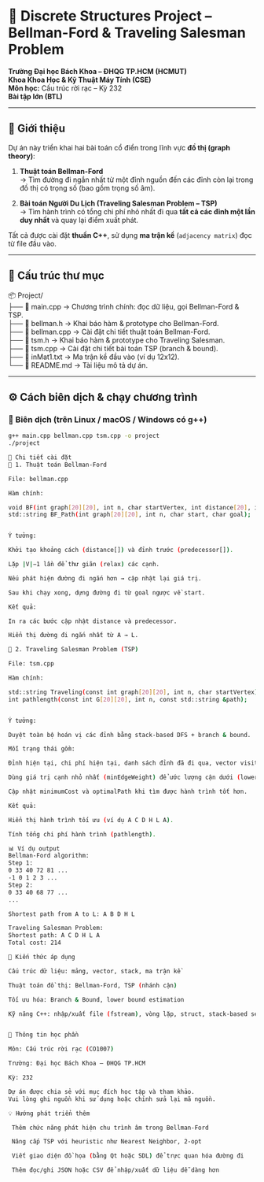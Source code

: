 # 🚀 Discrete Structures Project – Bellman-Ford & Traveling Salesman Problem

**Trường Đại học Bách Khoa – ĐHQG TP.HCM (HCMUT)**  
**Khoa Khoa Học & Kỹ Thuật Máy Tính (CSE)**  
**Môn học:** Cấu trúc rời rạc – Kỳ 232  
**Bài tập lớn (BTL)**  

---

## 📘 Giới thiệu

Dự án này triển khai hai bài toán cổ điển trong lĩnh vực **đồ thị (graph theory)**:

1. **Thuật toán Bellman-Ford**  
   → Tìm đường đi ngắn nhất từ một đỉnh nguồn đến các đỉnh còn lại trong đồ thị có trọng số (bao gồm trọng số âm).

2. **Bài toán Người Du Lịch (Traveling Salesman Problem – TSP)**  
   → Tìm hành trình có tổng chi phí nhỏ nhất đi qua **tất cả các đỉnh một lần duy nhất** và quay lại điểm xuất phát.

Tất cả được cài đặt **thuần C++**, sử dụng **ma trận kề** (`adjacency matrix`) đọc từ file đầu vào.

---

## 📂 Cấu trúc thư mục
📦 Project/  
├── 📄 main.cpp → Chương trình chính: đọc dữ liệu, gọi Bellman-Ford & TSP.  
├── 📄 bellman.h → Khai báo hàm & prototype cho Bellman-Ford.  
├── 📄 bellman.cpp → Cài đặt chi tiết thuật toán Bellman-Ford.  
├── 📄 tsm.h → Khai báo hàm & prototype cho Traveling Salesman.  
├── 📄 tsm.cpp → Cài đặt chi tiết bài toán TSP (branch & bound).  
├── 📄 inMat1.txt → Ma trận kề đầu vào (ví dụ 12x12).  
└── 📄 README.md → Tài liệu mô tả dự án.  


---

## ⚙️ Cách biên dịch & chạy chương trình

### 🔧 Biên dịch (trên Linux / macOS / Windows có g++)

```bash
g++ main.cpp bellman.cpp tsm.cpp -o project
./project

🧩 Chi tiết cài đặt
🔹 1. Thuật toán Bellman-Ford

File: bellman.cpp

Hàm chính:

void BF(int graph[20][20], int n, char startVertex, int distance[20], int predecessor[20]);
std::string BF_Path(int graph[20][20], int n, char start, char goal);


Ý tưởng:

Khởi tạo khoảng cách (distance[]) và đỉnh trước (predecessor[]).

Lặp |V|−1 lần để thư giãn (relax) các cạnh.

Nếu phát hiện đường đi ngắn hơn → cập nhật lại giá trị.

Sau khi chạy xong, dựng đường đi từ goal ngược về start.

Kết quả:

In ra các bước cập nhật distance và predecessor.

Hiển thị đường đi ngắn nhất từ A → L.

🔹 2. Traveling Salesman Problem (TSP)

File: tsm.cpp

Hàm chính:

std::string Traveling(const int graph[20][20], int n, char startVertex);
int pathlength(const int G[20][20], int n, const std::string &path);


Ý tưởng:

Duyệt toàn bộ hoán vị các đỉnh bằng stack-based DFS + branch & bound.

Mỗi trạng thái gồm:

Đỉnh hiện tại, chi phí hiện tại, danh sách đỉnh đã đi qua, vector visited[].

Dùng giá trị cạnh nhỏ nhất (minEdgeWeight) để ước lượng cận dưới (lower bound).

Cập nhật minimumCost và optimalPath khi tìm được hành trình tốt hơn.

Kết quả:

Hiển thị hành trình tối ưu (ví dụ A C D H L A).

Tính tổng chi phí hành trình (pathlength).

📊 Ví dụ output
Bellman-Ford algorithm:
Step 1:
0 33 40 72 81 ...
-1 0 1 2 3 ...
Step 2:
0 33 40 68 77 ...
...

Shortest path from A to L: A B D H L

Traveling Salesman Problem:
Shortest path: A C D H L A
Total cost: 214

🧠 Kiến thức áp dụng

Cấu trúc dữ liệu: mảng, vector, stack, ma trận kề

Thuật toán đồ thị: Bellman-Ford, TSP (nhánh cận)

Tối ưu hóa: Branch & Bound, lower bound estimation

Kỹ năng C++: nhập/xuất file (fstream), vòng lặp, struct, stack-based search


🏫 Thông tin học phần

Môn: Cấu trúc rời rạc (CO1007)

Trường: Đại học Bách Khoa – ĐHQG TP.HCM

Kỳ: 232

Dự án được chia sẻ với mục đích học tập và tham khảo.
Vui lòng ghi nguồn khi sử dụng hoặc chỉnh sửa lại mã nguồn.

💡 Hướng phát triển thêm

 Thêm chức năng phát hiện chu trình âm trong Bellman-Ford

 Nâng cấp TSP với heuristic như Nearest Neighbor, 2-opt

 Viết giao diện đồ họa (bằng Qt hoặc SDL) để trực quan hóa đường đi

 Thêm đọc/ghi JSON hoặc CSV để nhập/xuất dữ liệu dễ dàng hơn 

